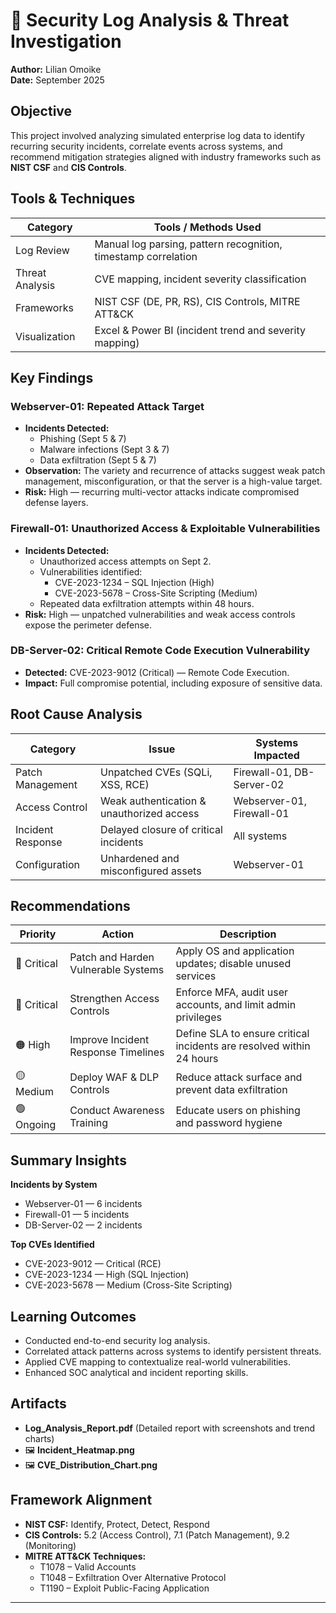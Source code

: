 # 🧾 Security Log Analysis & Threat Investigation  
**Author:** Lilian Omoike  
**Date:** September 2025  


##  Objective  
This project involved analyzing simulated enterprise log data to identify recurring security incidents, correlate events across systems, and recommend mitigation strategies aligned with industry frameworks such as **NIST CSF** and **CIS Controls**.


##  Tools & Techniques  
| Category | Tools / Methods Used |
|-----------|----------------------|
| Log Review | Manual log parsing, pattern recognition, timestamp correlation |
| Threat Analysis | CVE mapping, incident severity classification |
| Frameworks | NIST CSF (DE, PR, RS), CIS Controls, MITRE ATT&CK |
| Visualization | Excel & Power BI (incident trend and severity mapping) |



##  Key Findings  

###  Webserver-01: Repeated Attack Target  
- **Incidents Detected:**  
  - Phishing (Sept 5 & 7)  
  - Malware infections (Sept 3 & 7)  
  - Data exfiltration (Sept 5 & 7)  
- **Observation:** The variety and recurrence of attacks suggest weak patch management, misconfiguration, or that the server is a high-value target.  
- **Risk:** High — recurring multi-vector attacks indicate compromised defense layers.  

###  Firewall-01: Unauthorized Access & Exploitable Vulnerabilities  
- **Incidents Detected:**  
  - Unauthorized access attempts on Sept 2.  
  - Vulnerabilities identified:  
    - CVE-2023-1234 – SQL Injection (High)  
    - CVE-2023-5678 – Cross-Site Scripting (Medium)  
  - Repeated data exfiltration attempts within 48 hours.  
- **Risk:** High — unpatched vulnerabilities and weak access controls expose the perimeter defense.  

###  DB-Server-02: Critical Remote Code Execution Vulnerability  
- **Detected:** CVE-2023-9012 (Critical) — Remote Code Execution.  
- **Impact:** Full compromise potential, including exposure of sensitive data.  



##  Root Cause Analysis  
| Category | Issue | Systems Impacted |
|-----------|--------|------------------|
| Patch Management | Unpatched CVEs (SQLi, XSS, RCE) | Firewall-01, DB-Server-02 |
| Access Control | Weak authentication & unauthorized access | Webserver-01, Firewall-01 |
| Incident Response | Delayed closure of critical incidents | All systems |
| Configuration | Unhardened and misconfigured assets | Webserver-01 |



##  Recommendations  
| Priority | Action | Description |
|-----------|---------|-------------|
| 🔴 Critical | Patch and Harden Vulnerable Systems | Apply OS and application updates; disable unused services |
| 🔴 Critical | Strengthen Access Controls | Enforce MFA, audit user accounts, and limit admin privileges |
| 🟠 High | Improve Incident Response Timelines | Define SLA to ensure critical incidents are resolved within 24 hours |
| 🟡 Medium | Deploy WAF & DLP Controls | Reduce attack surface and prevent data exfiltration |
| 🟢 Ongoing | Conduct Awareness Training | Educate users on phishing and password hygiene |


##  Summary Insights  
**Incidents by System**  
- Webserver-01 — 6 incidents  
- Firewall-01 — 5 incidents  
- DB-Server-02 — 2 incidents  

**Top CVEs Identified**  
- CVE-2023-9012 — Critical (RCE)  
- CVE-2023-1234 — High (SQL Injection)  
- CVE-2023-5678 — Medium (Cross-Site Scripting)



##  Learning Outcomes  
- Conducted end-to-end security log analysis.  
- Correlated attack patterns across systems to identify persistent threats.  
- Applied CVE mapping to contextualize real-world vulnerabilities.  
- Enhanced SOC analytical and incident reporting skills.  



##  Artifacts  
-  **Log_Analysis_Report.pdf** (Detailed report with screenshots and trend charts)  
- 🖼 **Incident_Heatmap.png**  
- 🖼 **CVE_Distribution_Chart.png**


##  Framework Alignment  
- **NIST CSF:** Identify, Protect, Detect, Respond  
- **CIS Controls:** 5.2 (Access Control), 7.1 (Patch Management), 9.2 (Monitoring)  
- **MITRE ATT&CK Techniques:**  
  - T1078 – Valid Accounts  
  - T1048 – Exfiltration Over Alternative Protocol  
  - T1190 – Exploit Public-Facing Application  

---
